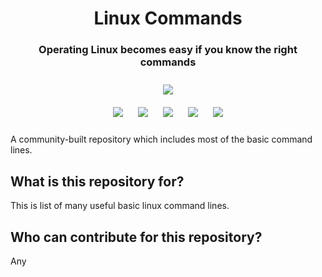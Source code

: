 <h1 align="center">Linux Commands</h1>
<h3 align="center">Operating Linux becomes easy if you know the right commands</h3>

<p align="center">
<img style="padding:10px;" src="https://img.shields.io/badge/Open%20Source-💕%20-9cf?style=for-the-badge"><br>
<img style="padding:10px;" src="https://img.shields.io/github/contributors/Amit00790/Linux-Commands?style=flat-square">
<img style="padding:10px;" src="https://img.shields.io/github/forks/Amit00790/Linux-Commands?label=Forks&style=flat-square">
<img style="padding:10px;" src="https://img.shields.io/github/stars/Amit00790/Linux-Commands?style=flat-square">
<img style="padding:10px;" src="https://img.shields.io/github/license/Amit00790/Linux-Commands?style=flat-square">
<img style="padding:10px;" src="http://img.shields.io/github/issues/Amit00790/Linux-Commands?style=flat-square">



A community-built repository which includes most of the basic command lines.

</p>

## What is this repository for?

This is list of many useful basic linux command lines.

## Who can contribute for this repository?

Any
